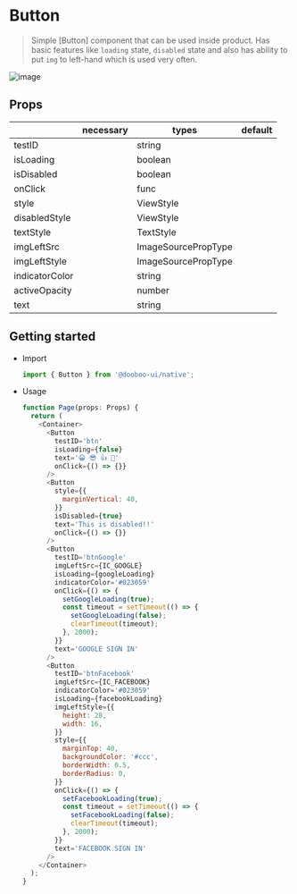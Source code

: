# Button
> Simple [Button] component that can be used inside product. Has basic features like `loading` state, `disabled` state and also has ability to put `img` to left-hand which is used very often.

![image](https://user-images.githubusercontent.com/27461460/62291727-9be84100-b49f-11e9-8ce5-ceaa1dc3153e.png)

## Props
|                      | necessary | types        | default                      |
|----------------------|-----------|--------------|------------------------------|
| testID               |           | string       |                              |
| isLoading            |           | boolean      |                              |
| isDisabled           |           | boolean      |                              |
| onClick              |           | func         |                              |
| style                |           | ViewStyle    |                              |
| disabledStyle        |           | ViewStyle    |                              |
| textStyle            |           | TextStyle    |                              |
| imgLeftSrc           |           | ImageSourcePropType |                       |
| imgLeftStyle         |           | ImageSourcePropType |                       |
| indicatorColor       |           | string       |                              |
| activeOpacity        |           | number       |                              |
| text                 |           | string       |                              |

## Getting started

* Import
  ```javascript
  import { Button } from '@dooboo-ui/native';
  ```

* Usage
  ```javascript
  function Page(props: Props) {
    return (
      <Container>
        <Button
          testID='btn'
          isLoading={false}
          text='😀 😎 👍 💯'
          onClick={() => {}}
        />
        <Button
          style={{
            marginVertical: 40,
          }}
          isDisabled={true}
          text='This is disabled!!'
          onClick={() => {}}
        />
        <Button
          testID='btnGoogle'
          imgLeftSrc={IC_GOOGLE}
          isLoading={googleLoading}
          indicatorColor='#023059'
          onClick={() => {
            setGoogleLoading(true);
            const timeout = setTimeout(() => {
              setGoogleLoading(false);
              clearTimeout(timeout);
            }, 2000);
          }}
          text='GOOGLE SIGN IN'
        />
        <Button
          testID='btnFacebook'
          imgLeftSrc={IC_FACEBOOK}
          indicatorColor='#023059'
          isLoading={facebookLoading}
          imgLeftStyle={{
            height: 28,
            width: 16,
          }}
          style={{
            marginTop: 40,
            backgroundColor: '#ccc',
            borderWidth: 0.5,
            borderRadius: 0,
          }}
          onClick={() => {
            setFacebookLoading(true);
            const timeout = setTimeout(() => {
              setFacebookLoading(false);
              clearTimeout(timeout);
            }, 2000);
          }}
          text='FACEBOOK SIGN IN'
        />
      </Container>
    );
  }
```
